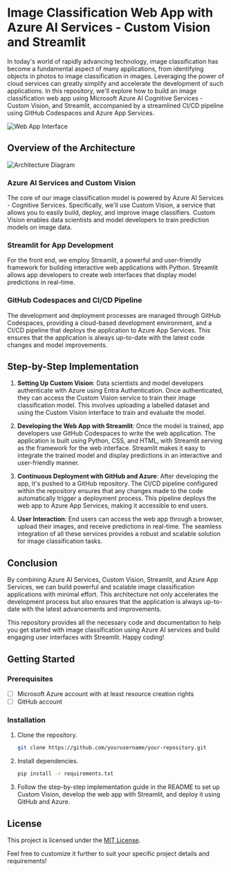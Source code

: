 # Image Classification Web App with Azure AI Services - Custom Vision and Streamlit

In today's world of rapidly advancing technology, image classification has become a fundamental aspect of many applications, from identifying objects in photos to image classification in images. Leveraging the power of cloud services can greatly simplify and accelerate the development of such applications. In this repository, we'll explore how to build an image classification web app using Microsoft Azure AI Cognitive Services - Custom Vision, and Streamlit, accompanied by a streamlined CI/CD pipeline using GitHub Codespaces and Azure App Services.

![Web App Interface](https://github.com/geekindata/AzureAI-ImageClassification-CustomVision/assets/48961406/60ee7a20-6cd0-4a24-8580-95547db49857)

## Overview of the Architecture
![Architecture Diagram](https://github.com/geekindata/AzureAI-ImageClassification-CustomVision/assets/48961406/976fcbea-f470-48de-a213-d34c8e7f3af7)

### Azure AI Services and Custom Vision
The core of our image classification model is powered by Azure AI Services - Cognitive Services. Specifically, we'll use Custom Vision, a service that allows you to easily build, deploy, and improve image classifiers. Custom Vision enables data scientists and model developers to train prediction models on image data.

### Streamlit for App Development
For the front end, we employ Streamlit, a powerful and user-friendly framework for building interactive web applications with Python. Streamlit allows app developers to create web interfaces that display model predictions in real-time.

### GitHub Codespaces and CI/CD Pipeline
The development and deployment processes are managed through GitHub Codespaces, providing a cloud-based development environment, and a CI/CD pipeline that deploys the application to Azure App Services. This ensures that the application is always up-to-date with the latest code changes and model improvements.

## Step-by-Step Implementation

1. **Setting Up Custom Vision**: Data scientists and model developers authenticate with Azure using Entra Authentication. Once authenticated, they can access the Custom Vision service to train their image classification model. This involves uploading a labelled dataset and using the Custom Vision interface to train and evaluate the model.

2. **Developing the Web App with Streamlit**: Once the model is trained, app developers use GitHub Codespaces to write the web application. The application is built using Python, CSS, and HTML, with Streamlit serving as the framework for the web interface. Streamlit makes it easy to integrate the trained model and display predictions in an interactive and user-friendly manner.

3. **Continuous Deployment with GitHub and Azure**: After developing the app, it's pushed to a GitHub repository. The CI/CD pipeline configured within the repository ensures that any changes made to the code automatically trigger a deployment process. This pipeline deploys the web app to Azure App Services, making it accessible to end users.

4. **User Interaction**: End users can access the web app through a browser, upload their images, and receive predictions in real-time. The seamless integration of all these services provides a robust and scalable solution for image classification tasks.

## Conclusion

By combining Azure AI Services, Custom Vision, Streamlit, and Azure App Services, we can build powerful and scalable image classification applications with minimal effort. This architecture not only accelerates the development process but also ensures that the application is always up-to-date with the latest advancements and improvements.

This repository provides all the necessary code and documentation to help you get started with image classification using Azure AI services and build engaging user interfaces with Streamlit. Happy coding!

## Getting Started

### Prerequisites
- [ ] Microsoft Azure account with at least resource creation rights
- [ ] GitHub account

### Installation
1. Clone the repository.
   ```bash
   git clone https://github.com/yourusername/your-repository.git

2. Install dependencies.
   ```bash
   pip install -r requirements.txt

3. Follow the step-by-step implementation guide in the README to set up Custom Vision, develop the web app with Streamlit, and deploy it using GitHub and Azure.

## License
This project is licensed under the [MIT License](https://github.com/geekindata/AzureAI-ImageClassification-CustomVision/blob/main/LICENSE).

Feel free to customize it further to suit your specific project details and requirements!
